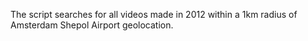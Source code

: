 The script searches for all videos made in 2012 within a 1km radius of Amsterdam Shepol Airport  geolocation. 

